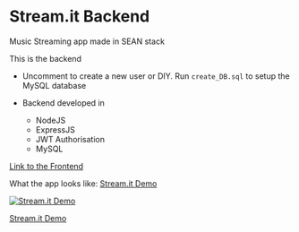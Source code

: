 # Stream.it Backend
Music Streaming app made in SEAN stack

This is the backend

* Uncomment to create a new user or DIY. Run ```create_DB.sql``` to setup the MySQL database

* Backend developed in 
   * NodeJS
   * ExpressJS
   * JWT Authorisation
   * MySQL
   
[Link to the Frontend](https://github.com/aashishksahu/stream.it-frontend "Stream.it Frontend")

What the app looks like: [Stream.it Demo](https://youtu.be/i3s7oCr945U "Go to Youtube")

[![Stream.it Demo](https://img.youtube.com/vi/i3s7oCr945U/hqdefault.jpg)](https://youtu.be/i3s7oCr945U "Stream.it Demo")


[Stream.it Demo](https://github.com/aashishksahu/stream.it-frontend/blob/master/src/assets/demo.mp4 "Watch this video if the one above doesn't have sound")
